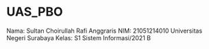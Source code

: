 # UAS_PBO

Nama: Sultan Choirullah Rafi Anggraris
NIM: 21051214010
Universitas Negeri Surabaya
Kelas: S1 Sistem Informasi/2021 B
